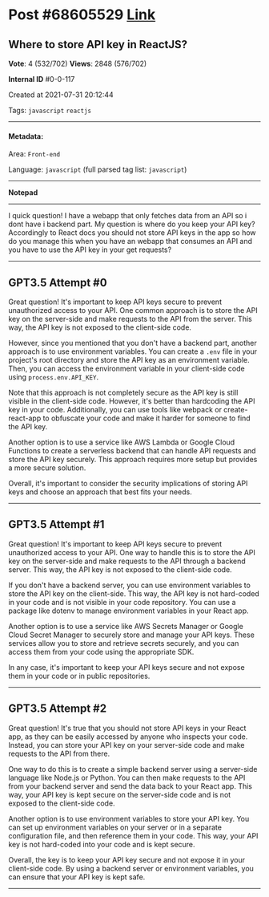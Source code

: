 
# Post \#68605529 [Link](https://stackoverflow.com/questions/68605529/)

## Where to store API key in ReactJS?

**Vote**: 4 (532/702) **Views**: 2848 (576/702) 

**Internal ID** \#0-0-117

Created at 2021-07-31 20:12:44

Tags: `javascript` `reactjs`

----------

#### Metadata:

Area: `Front-end`

Language: `javascript` (full parsed tag list: `javascript`)

----------

**Notepad**


----------

I quick question!
I have a webapp that only fetches data from an API so i dont have i backend part. My question is where do you keep your API key? Accordingly to React docs you should not store API keys in the app so how do you manage this when you have an webapp that consumes an API and you have to use the API key in your get requests?


----------
        
## GPT3.5 Attempt \#0

Great question! It's important to keep API keys secure to prevent unauthorized access to your API. One common approach is to store the API key on the server-side and make requests to the API from the server. This way, the API key is not exposed to the client-side code.

However, since you mentioned that you don't have a backend part, another approach is to use environment variables. You can create a `.env` file in your project's root directory and store the API key as an environment variable. Then, you can access the environment variable in your client-side code using `process.env.API_KEY`.

Note that this approach is not completely secure as the API key is still visible in the client-side code. However, it's better than hardcoding the API key in your code. Additionally, you can use tools like webpack or create-react-app to obfuscate your code and make it harder for someone to find the API key.

Another option is to use a service like AWS Lambda or Google Cloud Functions to create a serverless backend that can handle API requests and store the API key securely. This approach requires more setup but provides a more secure solution.

Overall, it's important to consider the security implications of storing API keys and choose an approach that best fits your needs.

--------

## GPT3.5 Attempt \#1

Great question! It's important to keep API keys secure to prevent unauthorized access to your API. One way to handle this is to store the API key on the server-side and make requests to the API through a backend server. This way, the API key is not exposed to the client-side code. 

If you don't have a backend server, you can use environment variables to store the API key on the client-side. This way, the API key is not hard-coded in your code and is not visible in your code repository. You can use a package like dotenv to manage environment variables in your React app. 

Another option is to use a service like AWS Secrets Manager or Google Cloud Secret Manager to securely store and manage your API keys. These services allow you to store and retrieve secrets securely, and you can access them from your code using the appropriate SDK. 

In any case, it's important to keep your API keys secure and not expose them in your code or in public repositories.

--------

## GPT3.5 Attempt \#2

Great question! It's true that you should not store API keys in your React app, as they can be easily accessed by anyone who inspects your code. Instead, you can store your API key on your server-side code and make requests to the API from there. 

One way to do this is to create a simple backend server using a server-side language like Node.js or Python. You can then make requests to the API from your backend server and send the data back to your React app. This way, your API key is kept secure on the server-side code and is not exposed to the client-side code.

Another option is to use environment variables to store your API key. You can set up environment variables on your server or in a separate configuration file, and then reference them in your code. This way, your API key is not hard-coded into your code and is kept secure.

Overall, the key is to keep your API key secure and not expose it in your client-side code. By using a backend server or environment variables, you can ensure that your API key is kept safe.

--------
